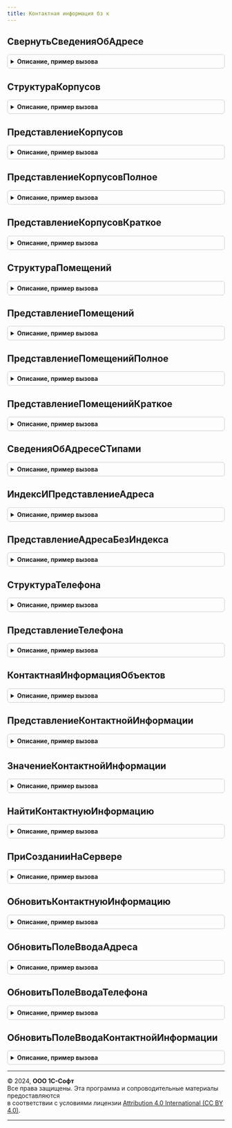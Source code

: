 ```yaml
---
title: Контактная информация бз к
---
```



## СвернутьСведенияОбАдресе
<details style="margin: 1em 0; padding: 0.5em; border: 1px solid #ccc; border-radius: 6px;">

<summary style="font-weight: bold; cursor: pointer;">Описание, пример вызова</summary>

```bsl

// Возвращает структуру адреса приведенную к указанному составу полей.
//
// Параметры:
//   СведенияОбАдресе - Структура - Результат одной из функций:
//       • РаботаСАдресами.СведенияОбАдресе;
//       • КонтактнаяИнформацияБЗК.СведенияОбАдресеСТипами.
//   ИменаПолей - Строка - Имена полей возвращаемой структуры.
//       Поддерживаются все поля структуры СведенияОбАдресе.
//       Кроме того, поддерживаются поля "Корпус", "Строение", "Литера", "Сооружение", "Участок", "Квартира".
//       Примеры: "Индекс, Регион, Район, Город, НаселенныйПункт, Территория, Улица, Дом, Корпус, Строение, Квартира",
//                "Индекс, Регион, Район, НаселенныйПункт, Улица, Дом, Корпус, Квартира".
//
// Возвращаемое значение:
//   Структура - Свернутая структура адреса.
//
Функция СвернутьСведенияОбАдресе(СведенияОбАдресе, ИменаПолей, Разделитель = ", ") Экспорт
```

Пример вызова
```bsl
Результат = КонтактнаяИнформацияБЗК.СвернутьСведенияОбАдресе(СведенияОбАдресе, ИменаПолей, Разделитель, ") 
```
</details>

## СтруктураКорпусов
<details style="margin: 1em 0; padding: 0.5em; border: 1px solid #ccc; border-radius: 6px;">

<summary style="font-weight: bold; cursor: pointer;">Описание, пример вызова</summary>

```bsl

// Преобразует массив корпусов из сведений об адресе в структуру корпусов.
//
// Параметры:
//   СведенияОбАдресе - Структура - См. РаботаСАдресами.СведенияОбАдресе или КонтактнаяИнформацияБЗК.СтруктураКорпусов.
//                    - Массив из Структура - Значение свойства "Корпуса" результата функции СведенияОбАдресе.
//
// Возвращаемое значение:
//   Структура - Перечень корпусов в виде структуры:
//       * Корпус     - Строка
//       * Строение   - Строка
//       * Литера     - Строка
//       * Сооружение - Строка
//       * Участок    - Строка
//
Функция СтруктураКорпусов(СведенияОбАдресе, ТребуетсяЛитера = Истина) Экспорт
```

Пример вызова
```bsl
Результат = КонтактнаяИнформацияБЗК.СтруктураКорпусов(СведенияОбАдресе, ТребуетсяЛитера);
```
</details>

## ПредставлениеКорпусов
<details style="margin: 1em 0; padding: 0.5em; border: 1px solid #ccc; border-radius: 6px;">

<summary style="font-weight: bold; cursor: pointer;">Описание, пример вызова</summary>

```bsl

// Возвращает представление корпусов адреса.
//
// Параметры:
//   СведенияОбАдресе - Структура - См. РаботаСАдресами.СведенияОбАдресе или КонтактнаяИнформацияБЗК.СтруктураКорпусов.
//   ОграничениеДлины - Число     - Используется для определения переключения между полным и кратким представлением.
//   Разделитель      - Строка    - Разделитель корпусов.
//
// Возвращаемое значение:
//   Строка - Представление корпусов.
//
Функция ПредставлениеКорпусов(СведенияОбАдресе, ОграничениеДлины = 0, Разделитель = ", ") Экспорт
```

Пример вызова
```bsl
Результат = КонтактнаяИнформацияБЗК.ПредставлениеКорпусов(СведенияОбАдресе, ОграничениеДлины, Разделитель, ") 
```
</details>

## ПредставлениеКорпусовПолное
<details style="margin: 1em 0; padding: 0.5em; border: 1px solid #ccc; border-radius: 6px;">

<summary style="font-weight: bold; cursor: pointer;">Описание, пример вызова</summary>

```bsl

// Возвращает полное представление корпусов адреса.
//
// Параметры:
//   СведенияОбАдресе - Структура - См. РаботаСАдресами.СведенияОбАдресе или КонтактнаяИнформацияБЗК.СтруктураКорпусов.
//   Разделитель      - Строка    - Разделитель корпусов.
//
// Возвращаемое значение:
//   Строка - Полное представление корпусов.
//
Функция ПредставлениеКорпусовПолное(СведенияОбАдресе, Разделитель = ", ") Экспорт
```

Пример вызова
```bsl
Результат = КонтактнаяИнформацияБЗК.ПредставлениеКорпусовПолное(СведенияОбАдресе, Разделитель, ") 
```
</details>

## ПредставлениеКорпусовКраткое
<details style="margin: 1em 0; padding: 0.5em; border: 1px solid #ccc; border-radius: 6px;">

<summary style="font-weight: bold; cursor: pointer;">Описание, пример вызова</summary>

```bsl

// Возвращает краткое представление корпусов адреса.
//
// Параметры:
//   СведенияОбАдресе - Структура - См. РаботаСАдресами.СведенияОбАдресе или КонтактнаяИнформацияБЗК.СтруктураКорпусов.
//   РазделительКорпусов - Строка - Строка вставляемая между корпусами.
//   РазделительТипа     - Строка - Строка вставляемая между типом и представлением корпуса.
//
// Возвращаемое значение:
//   Строка - Краткое представление корпусов.
//
Функция ПредставлениеКорпусовКраткое(СведенияОбАдресе, РазделительКорпусов = ", ", РазделительТипа = ". ") Экспорт
```

Пример вызова
```bsl
Результат = КонтактнаяИнформацияБЗК.ПредставлениеКорпусовКраткое(СведенияОбАдресе, РазделительКорпусов, ", РазделительТипа);
```
</details>

## СтруктураПомещений
<details style="margin: 1em 0; padding: 0.5em; border: 1px solid #ccc; border-radius: 6px;">

<summary style="font-weight: bold; cursor: pointer;">Описание, пример вызова</summary>

```bsl

// Преобразует массив помещений из сведений об адресе в структуру помещений.
//
// Параметры:
//   СведенияОбАдресе - Структура - См. РаботаСАдресами.СведенияОбАдресе или КонтактнаяИнформацияБЗК.СтруктураКвартир.
//                    - Массив из Структура - Значение свойства "Помещения" результата функции СведенияОбАдресе.
//
// Возвращаемое значение:
//   Структура - Перечень помещений в виде структуры:
//       * Квартира  - Строка
//       * Офис      - Строка
//       * Бокс      - Строка
//       * Помещение - Строка
//       * Комната   - Строка
//       * Этаж      - Строка
//       * АЯ        - Строка
//       * ПО        - Строка
//       * ВЧ        - Строка
//
Функция СтруктураПомещений(СведенияОбАдресе) Экспорт
```

Пример вызова
```bsl
Результат = КонтактнаяИнформацияБЗК.СтруктураПомещений(СведенияОбАдресе) 
```
</details>

## ПредставлениеПомещений
<details style="margin: 1em 0; padding: 0.5em; border: 1px solid #ccc; border-radius: 6px;">

<summary style="font-weight: bold; cursor: pointer;">Описание, пример вызова</summary>

```bsl

// Возвращает представление помещений адреса.
//
// Параметры:
//   СведенияОбАдресе - Структура - См. РаботаСАдресами.СведенияОбАдресе, КонтактнаяИнформацияБЗК.СтруктураПомещений.
//   ОграничениеДлины - Число     - Используется для определения переключения между полным и кратким представлением.
//   Разделитель      - Строка    - Строка вставляемая между помещениями.
//   РазделительТипа  - Строка    - Строка вставляемая между типом и представлением помещения.
//
// Возвращаемое значение:
//   Строка - Представление помещений.
//
Функция ПредставлениеПомещений(СведенияОбАдресе, ОграничениеДлины = 0, Разделитель = ", ", РазделительТипа = ". ") Экспорт
```

Пример вызова
```bsl
Результат = КонтактнаяИнформацияБЗК.ПредставлениеПомещений(СведенияОбАдресе, ОграничениеДлины, Разделитель, ", РазделительТипа);
```
</details>

## ПредставлениеПомещенийПолное
<details style="margin: 1em 0; padding: 0.5em; border: 1px solid #ccc; border-radius: 6px;">

<summary style="font-weight: bold; cursor: pointer;">Описание, пример вызова</summary>

```bsl

// Возвращает полное представление помещений адреса.
//
// Параметры:
//   СведенияОбАдресе - Структура - См. РаботаСАдресами.СведенияОбАдресе, КонтактнаяИнформацияБЗК.СтруктураПомещений.
//   Разделитель      - Строка    - Строка вставляемая между помещениями.
//   РазделительТипа  - Строка    - Строка вставляемая между типом и представлением помещения.
//
// Возвращаемое значение:
//   Строка - Полное представление помещений.
//
Функция ПредставлениеПомещенийПолное(СведенияОбАдресе, Разделитель = ", ", РазделительТипа = ". ") Экспорт
```

Пример вызова
```bsl
Результат = КонтактнаяИнформацияБЗК.ПредставлениеПомещенийПолное(СведенияОбАдресе, Разделитель, ", РазделительТипа);
```
</details>

## ПредставлениеПомещенийКраткое
<details style="margin: 1em 0; padding: 0.5em; border: 1px solid #ccc; border-radius: 6px;">

<summary style="font-weight: bold; cursor: pointer;">Описание, пример вызова</summary>

```bsl

// Возвращает краткое представление корпусов адреса.
//
// Параметры:
//   СведенияОбАдресе - Структура - См. РаботаСАдресами.СведенияОбАдресе, КонтактнаяИнформацияБЗК.СтруктураПомещений.
//   Разделитель      - Строка    - Строка вставляемая между помещениями.
//   РазделительТипа  - Строка    - Строка вставляемая между типом и представлением помещения.
//
// Возвращаемое значение:
//   Строка - Краткое представление помещений.
//
Функция ПредставлениеПомещенийКраткое(СведенияОбАдресе, Разделитель = ", ", РазделительТипа = ". ") Экспорт
```

Пример вызова
```bsl
Результат = КонтактнаяИнформацияБЗК.ПредставлениеПомещенийКраткое(СведенияОбАдресе, Разделитель, ", РазделительТипа);
```
</details>

## СведенияОбАдресеСТипами
<details style="margin: 1em 0; padding: 0.5em; border: 1px solid #ccc; border-radius: 6px;">

<summary style="font-weight: bold; cursor: pointer;">Описание, пример вызова</summary>

```bsl

// Возвращает сведения об адресе в виде отдельных частей адреса и различных кодов (код региона, ОКТМО и др.).
//   Возвращаемые поля содержат адресные сокращения (ул., р-н, и так далее...).
//   К корпусам типы не добавляются.
//   Для получения представления корпусов рекомендуется использовать функцию ПредставлениеКорпусов.
//
// Параметры:
//   Адрес - Строка - адрес во внутреннем формате JSON или в XML, соответствующем XDTO-пакету Адрес.
//         - ОбъектXDTO - XDTO-объект, соответствующий XDTO пакету Адрес.
//
// Возвращаемое значение:
//   Структура:
//        * Представление              - Строка - Представление адреса по административно-территориальному делению.
//        * МуниципальноеПредставление - Строка - Представление адреса по муниципальному делению.
//        * ТипАдреса                  - Строка - Основной тип адреса (только для адресов РФ).
//                                                Варианты: "Муниципальный", "Административно-территориальный".
//        * Страна                     - Строка - Представление страны.
//        * КодСтраны                  - Строка - Код страны по ОКСМ.
//        * Индекс                     - Строка - Почтовый индекс.
//        * КодРегиона                 - Строка - Код региона РФ.
//        * Регион                     - Строка - Представление региона РФ.
//        * Район                      - Строка - Представление района у адресов по административно-территориальному делению.
//        * МуниципальныйРайон         - Строка - Представление муниципального района для адреса по муниципальному делению.
//        * КодМуниципальногоРайона    - Строка - Код муниципального района:
//                                                1- муниципальный район; 2- городской округ; 3 - внутригородская территория
//                                                города федерального значения; 4 - муниципальный округ.
//                                                Если не удалось определить код, то возвращается пустая строка.
//        * Город                      - Строка - Представление города у адресов по административно-территориальному делению.
//        * Поселение                  - Строка - Представление поселения у адресов по муниципальному делению.
//        * КодПоселения               - Строка - код поселения: 1 - городское поселение; 2 - сельское поселение; 3-  межселенная
//                                                территория в составе муниципального района; 4 - внутригородской район
//                                                городского округа;
//        * ВнутригородскойРайон       - Строка - Представление внутригородского района.
//        * НаселенныйПункт            - Строка - Представление населенного пункта.
//        * Территория                 - Строка - Представление территории (элемента планировочной структуры).
//        * Улица                      - Строка - Представление улицы.
//        * Здание  - Структура
//            ** ТипЗдания - Строка - Тип объекта адресации адреса РФ согласно приказу Минфина России от 5.11.2015 г. N171н.
//            ** Номер     - Строка - Представление номера дома (только для адресов РФ).
//        * Корпуса - Структура - Перечень корпусов адреса: "Корпус", "Строение", "Литера", "Сооружение", "Участок".
//        * Квартира - Строка - Номер квартиры.
//        * НомерЗемельногоУчастка - Строка - Представление номера земельного участка (только для адресов РФ).
//        * Комментарий - Строка - комментарий об адресе.
//        * ИдентификаторАдресногоОбъекта - УникальныйИдентификатор - идентификационный код последнего адресного объекта
//                                        в иерархи адреса. Например, для адреса: Москва г., Дмитровское ш., д.9 это
//                                        будет идентификатор улицы.
//                                        Поле отсутствует, если дополнительный параметр КодыАдреса равен Ложь.
//        * ИдентификаторДома             - УникальныйИдентификатор - идентификационный код дома(строения) адресного объекта.
//                                        Поле отсутствует, если дополнительный параметр КодыАдреса равен Ложь.
//                                        Пустая строка если значение отсутствует.
//        * ИдентификаторЗемельногоУчастка - УникальныйИдентификатор - идентификационный код земельного участка
//                                       адресного объекта. При отсутствии значения - пустая строка.
//        * ДополнительныеКоды  - Структура - коды ОКТМО, ОКТМО, ОКАТО, КодИФНСФЛ, КодИФНСЮЛ, КодУчасткаИФНСФЛ, КодУчасткаИФНСЮЛ.
//                                            Поле отсутствует, если дополнительный параметр КодыАдреса равен Ложь.
//
Функция СведенияОбАдресеСТипами(Адрес) Экспорт
```

Пример вызова
```bsl
Результат = КонтактнаяИнформацияБЗК.СведенияОбАдресеСТипами(Адрес) 
```
</details>

## ИндексИПредставлениеАдреса
<details style="margin: 1em 0; padding: 0.5em; border: 1px solid #ccc; border-radius: 6px;">

<summary style="font-weight: bold; cursor: pointer;">Описание, пример вызова</summary>

```bsl

// Возвращает структуру с индексом и представлением адреса без индекса.
//
// Параметры:
//   ЗначениеАдреса - Строка - Адрес в формате JSON.
//
// Возвращаемое значение:
//   Структура
//       * Индекс        - Строка - Индекс адреса.
//       * Представление - Строка - Представлением адреса без индекса.
//
Функция ИндексИПредставлениеАдреса(ЗначениеАдреса) Экспорт
```

Пример вызова
```bsl
Результат = КонтактнаяИнформацияБЗК.ИндексИПредставлениеАдреса(ЗначениеАдреса) 
```
</details>

## ПредставлениеАдресаБезИндекса
<details style="margin: 1em 0; padding: 0.5em; border: 1px solid #ccc; border-radius: 6px;">

<summary style="font-weight: bold; cursor: pointer;">Описание, пример вызова</summary>

```bsl

// Возвращает представление адреса без индекса.
//
// Параметры:
//   СтруктураАдреса - Структура - См. РаботаСАдресами.СведенияОбАдресе.
//
// Возвращаемое значение:
//   Строка - Представление адреса без индекса.
//
Функция ПредставлениеАдресаБезИндекса(СтруктураАдреса) Экспорт
```

Пример вызова
```bsl
Результат = КонтактнаяИнформацияБЗК.ПредставлениеАдресаБезИндекса(СтруктураАдреса) 
```
</details>

## СтруктураТелефона
<details style="margin: 1em 0; padding: 0.5em; border: 1px solid #ccc; border-radius: 6px;">

<summary style="font-weight: bold; cursor: pointer;">Описание, пример вызова</summary>

```bsl

// Возвращает сведения о телефоне.
//   Возвращает корректные значения полей структуры в случае,
//   если номер телефона изначально введен без пробелов и разделителей (например: +79992223344).
//
// Параметры:
//   ЗначениеТелефона - Строка - Значение контактной информации типа "Телефон" в формате JSON.
//
// Возвращаемое значение:
//   Структура - См. УправлениеКонтактнойИнформацией.СведенияОТелефоне.
//
Функция СтруктураТелефона(ЗначениеТелефона) Экспорт
```

Пример вызова
```bsl
Результат = КонтактнаяИнформацияБЗК.СтруктураТелефона(ЗначениеТелефона) 
```
</details>

## ПредставлениеТелефона
<details style="margin: 1em 0; padding: 0.5em; border: 1px solid #ccc; border-radius: 6px;">

<summary style="font-weight: bold; cursor: pointer;">Описание, пример вызова</summary>

```bsl

// Возвращает представление телефона.
//
// Параметры:
//   ЗначениеТелефона  - Строка    - Значение контактной информации типа "Телефон" (строка json или xml).
//                     - Структура - Результат функции КонтактнаяИнформацияБЗК.СтруктураТелефона.
//   ОграничениеДлины  - Число     - Ограничение длины телефона.
//   ДляПечатиПоБуквам - Булево    - Если Истина то будет сформировано представление для функции
//                                   ПрямыеВыплатыПособийСоциальногоСтрахования.ВывестиТелефонПоБуквам.
//
// Возвращаемое значение:
//   Строка - Удобочитаемое представление телефона, например: "+7 123 456-78-90".
//
Функция ПредставлениеТелефона(ЗначениеТелефона, ОграничениеДлины = 0, ДляПечатиПоБуквам = Ложь, ВыводитьКомментарий = Ложь) Экспорт
```

Пример вызова
```bsl
Результат = КонтактнаяИнформацияБЗК.ПредставлениеТелефона(ЗначениеТелефона, ОграничениеДлины, ДляПечатиПоБуквам, ВыводитьКомментарий);
```
</details>

## КонтактнаяИнформацияОбъектов
<details style="margin: 1em 0; padding: 0.5em; border: 1px solid #ccc; border-radius: 6px;">

<summary style="font-weight: bold; cursor: pointer;">Описание, пример вызова</summary>

```bsl

// Возвращает таблицу, содержащую контактную информацию нескольких объектов.
//   Работает аналогично функции УправлениеКонтактнойИнформацией.КонтактнаяИнформацияОбъектов,
//   однако не поднимает исключение в случае, если дата не указана,
//   и поддерживает передачу одной ссылки или объекта в параметре СсылкиИлиОбъекты.
//
// Параметры:
//    СсылкиИлиОбъекты         - Массив, ФиксированныйМассив, ЛюбаяСсылка, Объект
//    ТипыКонтактнойИнформации - Массив, ПеречислениеСсылка.ТипыКонтактнойИнформации, Неопределено
//    ВидыКонтактнойИнформации - Массив, СправочникСсылка.ВидыКонтактнойИнформации, Неопределено
//    Дата                     - Дата, Неопределено
//
// Возвращаемое значение:
//  ТаблицаЗначений
//    * Объект           - ЛюбаяСсылка
//    * Вид              - СправочникСсылка.ВидыКонтактнойИнформации
//    * Тип              - ПеречислениеСсылка.ТипыКонтактнойИнформации
//    * Значение         - Строка
//    * Представление    - Строка
//    * Дата             - Дата
//    * ИдентификаторСтрокиТабличнойЧасти - Число
//    * ЗначенияПолей    - Строка
//
Функция КонтактнаяИнформацияОбъектов(Знач СсылкиИлиОбъекты, Знач ТипыКонтактнойИнформации = Неопределено, Знач ВидыКонтактнойИнформации = Неопределено, Знач Дата = Неопределено) Экспорт
```

Пример вызова
```bsl
Результат = КонтактнаяИнформацияБЗК.КонтактнаяИнформацияОбъектов(СсылкиИлиОбъекты, ТипыКонтактнойИнформации, ВидыКонтактнойИнформации, Дата);
```
</details>

## ПредставлениеКонтактнойИнформации
<details style="margin: 1em 0; padding: 0.5em; border: 1px solid #ccc; border-radius: 6px;">

<summary style="font-weight: bold; cursor: pointer;">Описание, пример вызова</summary>

```bsl

// Получает представление контактной информации объекта заданного вида.
//
// Параметры:
//   ТаблицаКИ - ТаблицаЗначений - См. УправлениеКонтактнойИнформацией.КонтактнаяИнформацияОбъектов.
//   Владелец  - ЛюбаяСсылка                               - Владелец контактной информации.
//   Вид       - СправочникСсылка.ВидыКонтактнойИнформации - Вид контактной информации.
//
// Возвращаемое значение:
//   Строка
//
Функция ПредставлениеКонтактнойИнформации(ТаблицаКИ, Владелец = Неопределено, Вид = Неопределено) Экспорт
```

Пример вызова
```bsl
Результат = КонтактнаяИнформацияБЗК.ПредставлениеКонтактнойИнформации(ТаблицаКИ, Владелец, Вид);
```
</details>

## ЗначениеКонтактнойИнформации
<details style="margin: 1em 0; padding: 0.5em; border: 1px solid #ccc; border-radius: 6px;">

<summary style="font-weight: bold; cursor: pointer;">Описание, пример вызова</summary>

```bsl

// Получает представление контактной информации объекта заданного вида.
//
// Параметры:
//   ТаблицаКИ - ТаблицаЗначений - См. УправлениеКонтактнойИнформацией.КонтактнаяИнформацияОбъектов.
//   Владелец  - ЛюбаяСсылка                               - Владелец контактной информации.
//   Вид       - СправочникСсылка.ВидыКонтактнойИнформации - Вид контактной информации.
//
// Возвращаемое значение:
//   Строка
//
Функция ЗначениеКонтактнойИнформации(ТаблицаКИ, Владелец = Неопределено, Вид = Неопределено) Экспорт
```

Пример вызова
```bsl
Результат = КонтактнаяИнформацияБЗК.ЗначениеКонтактнойИнформации(ТаблицаКИ, Владелец, Вид);
```
</details>

## НайтиКонтактнуюИнформацию
<details style="margin: 1em 0; padding: 0.5em; border: 1px solid #ccc; border-radius: 6px;">

<summary style="font-weight: bold; cursor: pointer;">Описание, пример вызова</summary>

```bsl

// Находит контактную информацию объекта заданного вида.
//
// Параметры:
//   ТаблицаКИ - ТаблицаЗначений - См. УправлениеКонтактнойИнформацией.КонтактнаяИнформацияОбъектов.
//   Владелец  - ЛюбаяСсылка                               - Владелец контактной информации.
//   Вид       - СправочникСсылка.ВидыКонтактнойИнформации - Вид контактной информации.
//
// Возвращаемое значение:
//   СтрокаТаблицыЗначений, Неопределено
//
Функция НайтиКонтактнуюИнформацию(ТаблицаКИ, Владелец = Неопределено, Вид = Неопределено) Экспорт
```

Пример вызова
```bsl
Результат = КонтактнаяИнформацияБЗК.НайтиКонтактнуюИнформацию(ТаблицаКИ, Владелец, Вид);
```
</details>

## ПриСозданииНаСервере
<details style="margin: 1em 0; padding: 0.5em; border: 1px solid #ccc; border-radius: 6px;">

<summary style="font-weight: bold; cursor: pointer;">Описание, пример вызова</summary>

```bsl

// Обработчик для события формы ПриСозданииНаСервере, вызывается после вызова соответствующего метода подсистемы
// УправлениеКонтактнойИнформации. Дополняет элементы отображения полей ввода адресов, полями
// отображающими результаты проверки адресов на корректность.
//
// Параметры:
//    Форма - ФормаКлиентскогоПриложения - Форма объекта-владельца, предназначенная для вывода контактной
//
Процедура ПриСозданииНаСервере(Форма) Экспорт
```

Пример вызова
```bsl
КонтактнаяИнформацияБЗК.ПриСозданииНаСервере(Форма) 
```
</details>

## ОбновитьКонтактнуюИнформацию
<details style="margin: 1em 0; padding: 0.5em; border: 1px solid #ccc; border-radius: 6px;">

<summary style="font-weight: bold; cursor: pointer;">Описание, пример вызова</summary>

```bsl

// Добавляет (удаляет) поле ввода или комментарий на форму.
//
Процедура ОбновитьКонтактнуюИнформацию(Форма, Результат, ЗависимостиВидовАдресов = Неопределено) Экспорт
```

Пример вызова
```bsl
КонтактнаяИнформацияБЗК.ОбновитьКонтактнуюИнформацию(Форма, Результат, ЗависимостиВидовАдресов);
```
</details>

## ОбновитьПолеВводаАдреса
<details style="margin: 1em 0; padding: 0.5em; border: 1px solid #ccc; border-radius: 6px;">

<summary style="font-weight: bold; cursor: pointer;">Описание, пример вызова</summary>

```bsl

// Обновляет представление и отображение поля ввода адреса.
//
// Параметры:
//   Форма - ФормаКлиентскогоПриложения - Обновляемая форма.
//   ИмяПоляВводаПредставления - Строка - Имя поля ввода, связанного с реквизитом формы,
//       в котором хранится представление контактной информации.
//       Пример: "ПредставлениеАдресаОрганизации".
//   ЗначениеКонтактнойИнформации - Строка - Значение контактной информации в XML или JSON.
//
Процедура ОбновитьПолеВводаАдреса(Форма, ИмяПоляВводаПредставления, ЗначениеКонтактнойИнформации) Экспорт
```

Пример вызова
```bsl
КонтактнаяИнформацияБЗК.ОбновитьПолеВводаАдреса(Форма, ИмяПоляВводаПредставления, ЗначениеКонтактнойИнформации) 
```
</details>

## ОбновитьПолеВводаТелефона
<details style="margin: 1em 0; padding: 0.5em; border: 1px solid #ccc; border-radius: 6px;">

<summary style="font-weight: bold; cursor: pointer;">Описание, пример вызова</summary>

```bsl

// Обновляет представление и отображение поля ввода телефона.
//
// Параметры:
//   Форма - ФормаКлиентскогоПриложения - Обновляемая форма.
//   ИмяПоляВводаПредставления - Строка - Имя поля ввода, связанного с реквизитом формы,
//       в котором хранится представление контактной информации.
//       Пример: "ПредставлениеАдресаОрганизации".
//   ЗначениеКонтактнойИнформации - Строка - Значение контактной информации в XML или JSON.
//
Процедура ОбновитьПолеВводаТелефона(Форма, ИмяПоляВводаПредставления, ЗначениеКонтактнойИнформации) Экспорт
```

Пример вызова
```bsl
КонтактнаяИнформацияБЗК.ОбновитьПолеВводаТелефона(Форма, ИмяПоляВводаПредставления, ЗначениеКонтактнойИнформации) 
```
</details>

## ОбновитьПолеВводаКонтактнойИнформации
<details style="margin: 1em 0; padding: 0.5em; border: 1px solid #ccc; border-radius: 6px;">

<summary style="font-weight: bold; cursor: pointer;">Описание, пример вызова</summary>

```bsl

// Обновляет представление и отображение поля ввода контактной информации.
//
// Параметры:
//   Форма - ФормаКлиентскогоПриложения - Обновляемая форма.
//   ИмяПоляВводаПредставления - Строка - Имя поля ввода, связанного с реквизитом формы,
//       в котором хранится представление контактной информации.
//       Пример: "ПредставлениеАдресаОрганизации".
//   ЗначениеКонтактнойИнформации - Строка - Значение контактной информации в XML или JSON.
//   ТипКонтактнойИнформации - ПеречислениеСсылка.ТипыКонтактнойИнформации
//
Процедура ОбновитьПолеВводаКонтактнойИнформации(Форма, ИмяПоляВводаПредставления, ЗначениеКонтактнойИнформации, ТипКонтактнойИнформации) Экспорт
```

Пример вызова
```bsl
КонтактнаяИнформацияБЗК.ОбновитьПолеВводаКонтактнойИнформации(Форма, ИмяПоляВводаПредставления, ЗначениеКонтактнойИнформации, ТипКонтактнойИнформации) 
```
</details>

---

© 2024, **ООО 1С-Софт**  
Все права защищены. Эта программа и сопроводительные материалы предоставляются  
в соответствии с условиями лицензии [Attribution 4.0 International (CC BY 4.0)](https://creativecommons.org/licenses/by/4.0/legalcode).

---
